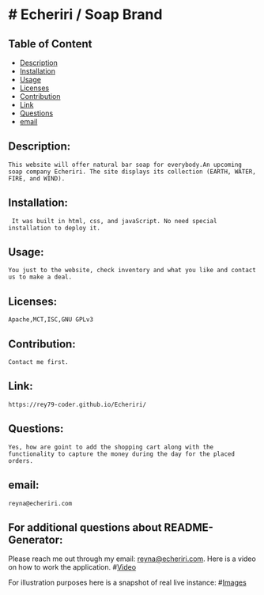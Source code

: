 
# # Echeriri / Soap Brand
## Table of Content

- [Description](#Description)
- [Installation](#Installation)
- [Usage](#Usage)
- [Licenses](#Licenses)
- [Contribution](#Contribution)
- [Link](#Link)
- [Questions](#Questions)
- [email](#email)

## Description:
    This website will offer natural bar soap for everybody.An upcoming soap company Echeriri. The site displays its collection (EARTH, WATER, FIRE, and WIND). 
## Installation:
     It was built in html, css, and javaScript. No need special installation to deploy it.
## Usage:
    You just to the website, check inventory and what you like and contact us to make a deal. 
## Licenses:
    Apache,MCT,ISC,GNU GPLv3
## Contribution:
    Contact me first.
## Link:
    https://rey79-coder.github.io/Echeriri/
## Questions:
    Yes, how are goint to add the shopping cart along with the functionality to capture the money during the day for the placed orders.
## email:
    reyna@echeriri.com

## For additional questions about README-Generator:
   Please reach me out through my email: reyna@echeriri.com.
   Here is a video on how to work the application.
#[Video](https://youtu.be/Ohxj9xPT74k)

For illustration purposes here is a snapshot of real live instance:
#[Images](https://github.com/Rey79-coder/Echeriri/blob/main/assets/img/mockup/mobile-homepage-echeriri.jpg)

